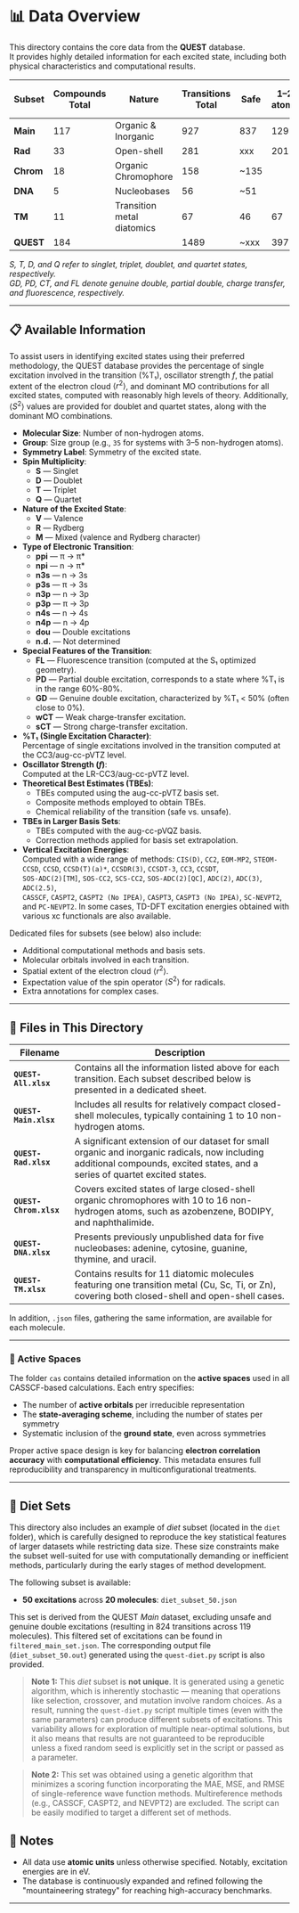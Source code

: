 # 📊 Data Overview

This directory contains the core data from the **QUEST** database.  
It provides highly detailed information for each excited state, including both physical characteristics and computational results.

| Subset       | Compounds Total | Nature            | Transitions Total | Safe | 1–2 atoms | 3–5 atoms | 6–9 atoms | 10–16 atoms | S   | T   | D   | Q   | Valence | Rydberg | GD  | PD  | CT  | FL |
|--------------|------------------|--------------------|--------------------|--------|-----------|-----|-----|--------|-----|-----|-----|-----|-------------------------------|---------|-----|-----|-----|----|
| **Main**     | 117              | Organic & Inorganic      | 927                | 837    | 129       | 318 | 338 | 142    | 582 | 345 |     |     | 659       | 259     | 28  | 21  | 28  | 10 |
| **Rad**      | 33               | Open-shell         | 281                | xxx    | 201       | 80  |     |        |     |     | 217 | 64  | 162       | 82      | 13  | 21  |     |    |
| **Chrom**    | 18               | Organic Chromophore       | 158                | ~135  |           |     |     | 158    | 86  | 72  |     |     | 149    | 9       |     | 7   |     |    |
| **DNA**      | 5                | Nucleobases        | 56                 | ~51   |           |     | 33  | 23     | 35  | 21  |     |     | 40         | 16      |     |     |     |    |
| **TM**       | 11               | Transition metal diatomics | 67                 | 46     | 67        |     |     |        | 28  | 23  | 16  |     |   |         | 4   |     |     |    |
| **QUEST**    | 184              |                    | 1489               | ~xxx   | 397       | 398 | 371 | 323    | 731 | 461 | 233 | 64  | 1010      | 366     | 45  | 49  | 28  | 10 |

*S, T, D, and Q refer to singlet, triplet, doublet, and quartet states, respectively.  
GD, PD, CT, and FL denote genuine double, partial double, charge transfer, and fluorescence, respectively.*

---

## 📋 Available Information

To assist users in identifying excited states using their preferred methodology, the QUEST database provides the percentage of single excitation involved in the transition (%T₁), oscillator strength $f$, the patial extent of the electron cloud $\langle r^2 \rangle$, and dominant MO contributions for all excited states, computed with reasonably high levels of theory. Additionally, $\langle S^2 \rangle$ values are provided for doublet and quartet states, along with the dominant MO combinations.

- **Molecular Size**: Number of non-hydrogen atoms.
- **Group**: Size group (e.g., `35` for systems with 3–5 non-hydrogen atoms).
- **Symmetry Label**: Symmetry of the excited state.
- **Spin Multiplicity**:
  - **S** — Singlet
  - **D** — Doublet
  - **T** — Triplet
  - **Q** — Quartet
- **Nature of the Excited State**:
  - **V** — Valence
  - **R** — Rydberg
  - **M** — Mixed (valence and Rydberg character)
- **Type of Electronic Transition**:
  - **ppi** — π → π\*  
  - **npi** — n → π\*  
  - **n3s** — n → 3s  
  - **p3s** — π → 3s  
  - **n3p** — n → 3p  
  - **p3p** — π → 3p  
  - **n4s** — n → 4s  
  - **n4p** — n → 4p  
  - **dou** — Double excitations  
  - **n.d.** — Not determined
- **Special Features of the Transition**:
  - **FL** — Fluorescence transition (computed at the S₁ optimized geometry).
  - **PD** — Partial double excitation, corresponds to a state where %T₁ is in the range 60%-80%.
  - **GD** — Genuine double excitation, characterized by %T₁ < 50% (often close to 0%).
  - **wCT** — Weak charge-transfer excitation.
  - **sCT** — Strong charge-transfer excitation.
- **%T₁ (Single Excitation Character)**:  
  Percentage of single excitations involved in the transition computed at the CC3/aug-cc-pVTZ level.
- **Oscillator Strength (_f_)**:  
  Computed at the LR-CC3/aug-cc-pVTZ level.
- **Theoretical Best Estimates (TBEs)**:
  - TBEs computed using the aug-cc-pVTZ basis set.
  - Composite methods employed to obtain TBEs.
  - Chemical reliability of the transition (safe vs. unsafe).
- **TBEs in Larger Basis Sets**:
  - TBEs computed with the aug-cc-pVQZ basis.
  - Correction methods applied for basis set extrapolation.
- **Vertical Excitation Energies**:  
  Computed with a wide range of methods: 
  `CIS(D)`, `CC2`, `EOM-MP2`, `STEOM-CCSD`, `CCSD`, `CCSD(T)(a)*`, `CCSDR(3)`, `CCSDT-3`, `CC3`, `CCSDT`,  
  `SOS-ADC(2)[TM]`, `SOS-CC2`, `SCS-CC2`, `SOS-ADC(2)[QC]`, `ADC(2)`, `ADC(3)`, `ADC(2.5)`,  
  `CASSCF`, `CASPT2`, `CASPT2 (No IPEA)`, `CASPT3`, `CASPT3 (No IPEA)`, `SC-NEVPT2`, and `PC-NEVPT2`.
  In some cases, TD-DFT excitation energies obtained with various xc functionals are also available.

Dedicated files for subsets (see below) also include:
- Additional computational methods and basis sets.
- Molecular orbitals involved in each transition.
- Spatial extent of the electron cloud $\langle r^2 \rangle$.
- Expectation value of the spin operator $\langle S^2 \rangle$ for radicals.
- Extra annotations for complex cases.

---

## 📂 Files in This Directory

| Filename              | Description |
|-----------------------|-------------|
| **`QUEST-All.xlsx`**   | Contains all the information listed above for each transition. Each subset described below is presented in a dedicated sheet. |
| **`QUEST-Main.xlsx`**  | Includes all results for relatively compact closed-shell molecules, typically containing 1 to 10 non-hydrogen atoms. |
| **`QUEST-Rad.xlsx`**   | A significant extension of our dataset for small organic and inorganic radicals, now including additional compounds, excited states, and a series of quartet excited states. |
| **`QUEST-Chrom.xlsx`** | Covers excited states of large closed-shell organic chromophores with 10 to 16 non-hydrogen atoms, such as azobenzene, BODIPY, and naphthalimide. |
| **`QUEST-DNA.xlsx`**   | Presents previously unpublished data for five nucleobases: adenine, cytosine, guanine, thymine, and uracil. |
| **`QUEST-TM.xlsx`**    | Contains results for 11 diatomic molecules featuring one transition metal (Cu, Sc, Ti, or Zn), covering both closed-shell and open-shell cases. |

In addition, `.json` files, gathering the same information, are available for each molecule.

---

### 🧮 Active Spaces

The folder `cas` contains detailed information on the **active spaces** used in all CASSCF-based calculations. Each entry specifies:

- The number of **active orbitals** per irreducible representation
- The **state-averaging scheme**, including the number of states per symmetry
- Systematic inclusion of the **ground state**, even across symmetries

Proper active space design is key for balancing **electron correlation accuracy** with **computational efficiency**. This metadata ensures full reproducibility and transparency in multiconfigurational treatments.

---

## 🥗 Diet Sets

This directory also includes an example of *diet* subset (located in the `diet` folder), which is carefully designed to reproduce the key statistical features of larger datasets while restricting data size. These size constraints make the subset well-suited for use with computationally demanding or inefficient methods, particularly during the early stages of method development.

The following subset is available:

- **50 excitations** across **20 molecules**: `diet_subset_50.json`  

This set is derived from the QUEST *Main* dataset, excluding unsafe and genuine double excitations (resulting in 824 transitions across 119 molecules). This filtered set of excitations can be found in `filtered_main_set.json`. The corresponding output file (`diet_subset_50.out`) generated using the `quest-diet.py` script is also provided.

> **Note 1:** This *diet* subset is **not unique**. It is generated using a genetic algorithm, which is inherently stochastic — meaning that operations like selection, crossover, and mutation involve random choices. As a result, running the `quest-diet.py` script multiple times (even with the same parameters) can produce different subsets of excitations. This variability allows for exploration of multiple near-optimal solutions, but it also means that results are not guaranteed to be reproducible unless a fixed random seed is explicitly set in the script or passed as a parameter.

> **Note 2:** This set was obtained using a genetic algorithm that minimizes a scoring function incorporating the MAE, MSE, and RMSE of single-reference wave function methods. Multireference methods (e.g., CASSCF, CASPT2, and NEVPT2) are excluded. The script can be easily modified to target a different set of methods.

## 🧠 Notes

- All data use **atomic units** unless otherwise specified. Notably, excitation energies are in eV.
- The database is continuously expanded and refined following the "mountaineering strategy" for reaching high-accuracy benchmarks.

---
